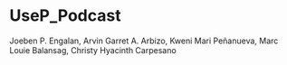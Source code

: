 # UseP_Podcast

Joeben P. Engalan,
Arvin Garret A. Arbizo,
Kweni Mari Peñanueva,
Marc Louie Balansag,
Christy Hyacinth Carpesano
